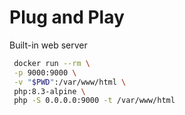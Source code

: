 # Plug and Play

Built-in web server

```bash
 docker run --rm \
 -p 9000:9000 \
 -v "$PWD":/var/www/html \
 php:8.3-alpine \
 php -S 0.0.0.0:9000 -t /var/www/html
```